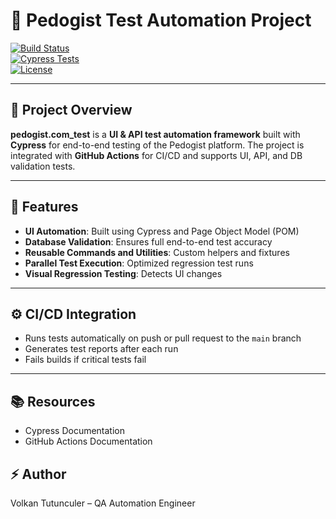 # 🚀 Pedogist Test Automation Project

[![Build Status](https://img.shields.io/github/actions/workflow/status/VolkanTutunculer/pedogist.com_test/full_test_suite.yml?branch=master&style=flat-square)](https://github.com/VolkanTutunculer/pedogist.com_test/actions)  
[![Cypress Tests](https://img.shields.io/badge/Cypress-Tested-green?style=fflat-square)](https://www.cypress.io/)  
[![License](https://img.shields.io/github/license/VolkanTutunculer/pedogist.com_test?style=flat-square)](LICENSE)



---

## 📌 Project Overview
**pedogist.com_test** is a **UI & API test automation framework** built with **Cypress** for end-to-end testing of the Pedogist platform. The project is integrated with **GitHub Actions** for CI/CD and supports UI, API, and DB validation tests.

---

## 🧪 Features
- **UI Automation**: Built using Cypress and Page Object Model (POM)  
- **Database Validation**: Ensures full end-to-end test accuracy  
- **Reusable Commands and Utilities**: Custom helpers and fixtures  
- **Parallel Test Execution**: Optimized regression test runs  
- **Visual Regression Testing**: Detects UI changes  

---

## ⚙️ CI/CD Integration
- Runs tests automatically on push or pull request to the `main` branch  
- Generates test reports after each run  
- Fails builds if critical tests fail  

---

## 📚 Resources
- Cypress Documentation
- GitHub Actions Documentation

## ⚡ Author
Volkan Tutunculer – QA Automation Engineer
